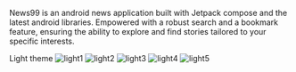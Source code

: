 News99 is an android news application built with Jetpack compose and the latest android libraries. Empowered with a robust search and a bookmark feature, ensuring the ability to explore and find stories tailored to your specific interests.

Light theme
![light1](https://github.com/its-kaiser/News99/assets/53334151/842fbdda-ea3d-4a5c-937b-3fb60b81c602)
![light2](https://github.com/its-kaiser/News99/assets/53334151/009aef6d-e289-436a-b607-a5ba2717c7b3)
![light3](https://github.com/its-kaiser/News99/assets/53334151/7f67c04f-f3d7-4940-a58d-7a65bad245de)
![light4](https://github.com/its-kaiser/News99/assets/53334151/9ca27fc7-e38a-417c-9a7e-9073e2797103)
![light5](https://github.com/its-kaiser/News99/assets/53334151/c5e3ea0a-cd38-4042-bdea-418bb11770f3)
